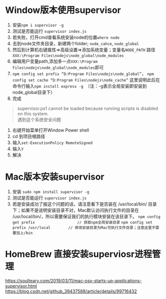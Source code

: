 # Window版本使用supervisor  
1. 安装`npm i supervisor -g`
2. 测试是否能运行 `supervisor index.js`
3. 若失败，打开cmd查看系统安装node的位置`where node`
4. 去到node文件夹目录，新建两个folder; `node_cahce`, `node_global`
5. 然后到计算机右键属性=>高级设置=>添加系统变量；变量名`NODE_PATH`
路径`XXX:\Program Files\nodejs\node_global\node_modules`
6. 编辑用户变量path,添加多一点`XXX:\Program Files\nodejs\node_global\node_modules`即可
7. `npm config set prefix “D:Program Files\nodejs\node_global”`， `npm config set cache “D:Program Files\nodejs\node_cache”` 这里说明此后在命令行输入`npm install express -g `（注：-g表示全局安装即安装到node_global目录下）
8. 完成

>supervisor.ps1 cannot be loaded because running scripts is disabled on this system.  
遇到这个系统安全问题  
1. 右键开始菜单打开Window Power shell
2. cd 到项目根路径
3. 输入`set-ExecutionPolicy RemoteSigned`
4. 输入`Y`
5. 解决


# Mac版本安装supervisor
1. 安装 `sudo npm install supervisor -g`
2. 测试是否能运行 `supervisor index.js`
3. 若是安装成功了报这个问题的话，请注意看下是否装在 /usr/local/bin/ 目录下；如果不是说明安装目录不对，Mac默认访问执行文件的目录在 /usr/local/bin/，所以需要保证我们的执行模块安装在该目录下。
`npm config get prefix                   // 获取npm全局安装目录`
`npm config set prefix /usr/local        // 修改安装目录为Mac可执行文件目录；注意这里不需要加上/bin`

# HomeBrew 直接安装superviosr进程管理
https://soulteary.com/2019/03/11/mac-osx-starts-up-applications-supervisor.html
https://blog.csdn.net/github_39437588/article/details/99716432